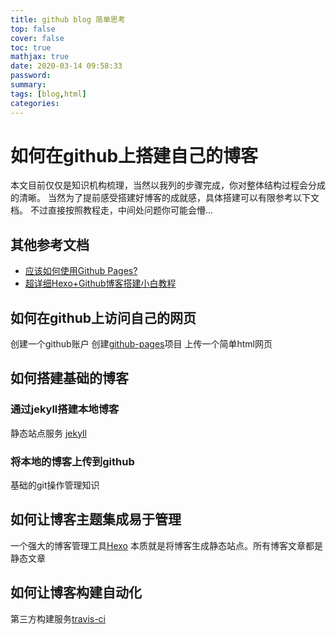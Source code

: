 ```yaml
---
title: github blog 简单思考
top: false
cover: false
toc: true
mathjax: true
date: 2020-03-14 09:58:33
password:
summary:
tags: [blog,html]
categories:
---
```

# 如何在github上搭建自己的博客

本文目前仅仅是知识机构梳理，当然以我列的步骤完成，你对整体结构过程会分成的清晰。
当然为了提前感受搭建好博客的成就感，具体搭建可以有限参考以下文档。
不过直接按照教程走，中间处问题你可能会懵...

## 其他参考文档

 - [应该如何使用Github Pages?](https://developer.mozilla.org/zh-CN/docs/Learn/Common_questions/Using_Github_pages)
 - [超详细Hexo+Github博客搭建小白教程](https://zhuanlan.zhihu.com/p/35668237)

## 如何在github上访问自己的网页
创建一个github账户
创建[github-pages](https://pages.github.com/)项目
上传一个简单html网页

## 如何搭建基础的博客

### 通过jekyll搭建本地博客
静态站点服务 [jekyll](https://jekyllrb.com/)

### 将本地的博客上传到github
基础的git操作管理知识

## 如何让博客主题集成易于管理
一个强大的博客管理工具[Hexo](https://github.com/hexojs/hexo)
本质就是将博客生成静态站点。所有博客文章都是静态文章

## 如何让博客构建自动化
第三方构建服务[travis-ci](https://travis-ci.com/)